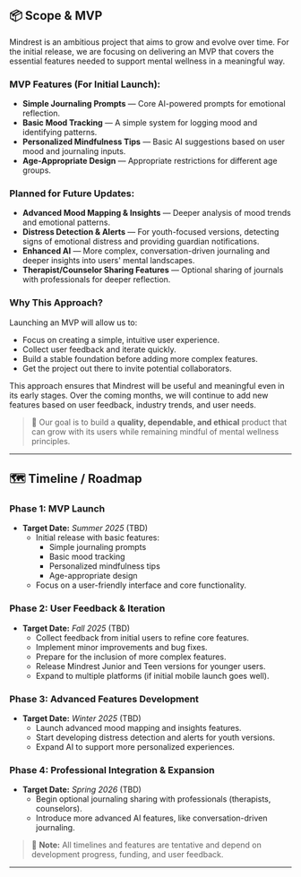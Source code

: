 ## 📦 Scope & MVP

Mindrest is an ambitious project that aims to grow and evolve over time. For the initial release, we are focusing on delivering an MVP that covers the essential features needed to support mental wellness in a meaningful way.

### **MVP Features** (For Initial Launch):
- **Simple Journaling Prompts** — Core AI-powered prompts for emotional reflection.
- **Basic Mood Tracking** — A simple system for logging mood and identifying patterns.
- **Personalized Mindfulness Tips** — Basic AI suggestions based on user mood and journaling inputs.
- **Age-Appropriate Design** — Appropriate restrictions for different age groups.

### **Planned for Future Updates**:
- **Advanced Mood Mapping & Insights** — Deeper analysis of mood trends and emotional patterns.
- **Distress Detection & Alerts** — For youth-focused versions, detecting signs of emotional distress and providing guardian notifications.
- **Enhanced AI** — More complex, conversation-driven journaling and deeper insights into users' mental landscapes.
- **Therapist/Counselor Sharing Features** — Optional sharing of journals with professionals for deeper reflection.

### **Why This Approach?**
Launching an MVP will allow us to:
- Focus on creating a simple, intuitive user experience.
- Collect user feedback and iterate quickly.
- Build a stable foundation before adding more complex features.
- Get the project out there to invite potential collaborators.

This approach ensures that Mindrest will be useful and meaningful even in its early stages. Over the coming months, we will continue to add new features based on user feedback, industry trends, and user needs.

> 🎯 Our goal is to build a **quality, dependable, and ethical** product that can grow with its users while remaining mindful of mental wellness principles.

---
## 🗺️ Timeline / Roadmap

### **Phase 1: MVP Launch**
- **Target Date:** *Summer 2025* (TBD)
  - Initial release with basic features:
    - Simple journaling prompts
    - Basic mood tracking
    - Personalized mindfulness tips
    - Age-appropriate design
  - Focus on a user-friendly interface and core functionality.

### **Phase 2: User Feedback & Iteration**
- **Target Date:** *Fall 2025* (TBD)
  - Collect feedback from initial users to refine core features.
  - Implement minor improvements and bug fixes.
  - Prepare for the inclusion of more complex features.
  - Release Mindrest Junior and Teen versions for younger users.
  - Expand to multiple platforms (if initial mobile launch goes well).

### **Phase 3: Advanced Features Development**
- **Target Date:** *Winter 2025* (TBD)
  - Launch advanced mood mapping and insights features.
  - Start developing distress detection and alerts for youth versions.
  - Expand AI to support more personalized experiences.

### **Phase 4: Professional Integration & Expansion**
- **Target Date:** *Spring 2026* (TBD)
  - Begin optional journaling sharing with professionals (therapists, counselors).
  - Introduce more advanced AI features, like conversation-driven journaling.


> 🔧 **Note:** All timelines and features are tentative and depend on development progress, funding, and user feedback.

---
